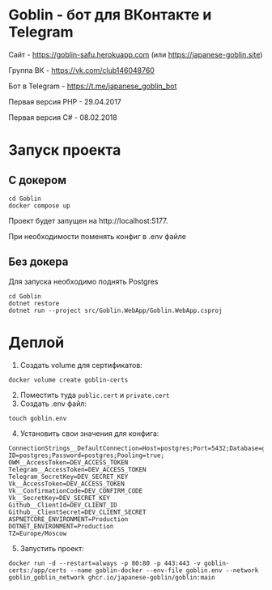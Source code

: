 # Goblin - бот для ВКонтакте и Telegram

Сайт - https://goblin-safu.herokuapp.com (или https://japanese-goblin.site)

Группа ВК - https://vk.com/club146048760

Бот в Telegram - https://t.me/japanese_goblin_bot

Первая версия PHP - 29.04.2017

Первая версия C# - 08.02.2018

# Запуск проекта
## С докером
```shell
cd Goblin
docker compose up
```

Проект будет запущен на http://localhost:5177.

При необходимости поменять конфиг в .env файле

## Без докера
Для запуска необходимо поднять Postgres
```shell
cd Goblin
dotnet restore
dotnet run --project src/Goblin.WebApp/Goblin.WebApp.csproj
```

# Деплой
1. Создать volume для сертификатов:
```shell
docker volume create goblin-certs
```
2. Поместить туда `public.cert` и `private.cert`
3. Создать .env файл:
```shell
touch goblin.env
```
4. Установить свои значения для конфига:
```env
ConnectionStrings__DefaultConnection=Host=postgres;Port=5432;Database=goblin;User ID=postgres;Password=postgres;Pooling=true;
OWM__AccessToken=DEV_ACCESS_TOKEN
Telegram__AccessToken=DEV_ACCESS_TOKEN
Telegram_SecretKey=DEV_SECRET_KEY
Vk__AccessToken=DEV_ACCESS_TOKEN
Vk__ConfirmationCode=DEV_CONFIRM_CODE
Vk__SecretKey=DEV_SECRET_KEY
Github__ClientId=DEV_CLIENT_ID
Github__ClientSecret=DEV_CLIENT_SECRET
ASPNETCORE_ENVIRONMENT=Production
DOTNET_ENVIRONMENT=Production
TZ=Europe/Moscow
```
5. Запустить проект:
```shell
docker run -d --restart=always -p 80:80 -p 443:443 -v goblin-certs:/app/certs --name goblin-docker --env-file goblin.env --network goblin_goblin_network ghcr.io/japanese-goblin/goblin:main
```
